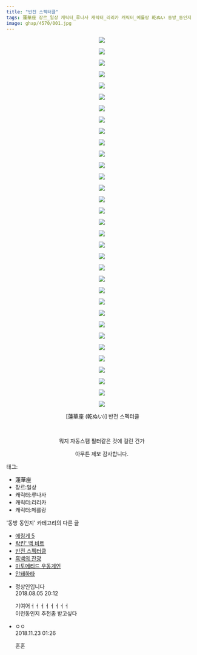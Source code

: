 ```yaml
---
title: "반전 스펙터클"
tags: 蓮華座 장르_일상 캐릭터_루나사 캐릭터_리리카 캐릭터_메를랑 乾ぬい 동방_동인지
image: ghap/4570/001.jpg
---
```

<div class="article">
<p style="text-align: center; clear: none; float: none;"><img src="{{ site.nasurl }}/ghap/4570/001.jpg"/></p>
<p style="text-align: center; clear: none; float: none;"><img src="{{ site.nasurl }}/ghap/4570/002.jpg"/></p>
<p style="text-align: center; clear: none; float: none;"><img src="{{ site.nasurl }}/ghap/4570/003.jpg"/></p>
<p style="text-align: center; clear: none; float: none;"><img src="{{ site.nasurl }}/ghap/4570/004.jpg"/></p>
<p style="text-align: center; clear: none; float: none;"><img src="{{ site.nasurl }}/ghap/4570/005.jpg"/></p>
<p style="text-align: center; clear: none; float: none;"><img src="{{ site.nasurl }}/ghap/4570/006.jpg"/></p>
<p style="text-align: center; clear: none; float: none;"><img src="{{ site.nasurl }}/ghap/4570/007.jpg"/></p>
<p style="text-align: center; clear: none; float: none;"><img src="{{ site.nasurl }}/ghap/4570/008.jpg"/></p>
<p style="text-align: center; clear: none; float: none;"><img src="{{ site.nasurl }}/ghap/4570/009.jpg"/></p>
<p style="text-align: center; clear: none; float: none;"><img src="{{ site.nasurl }}/ghap/4570/010.jpg"/></p>
<p style="text-align: center; clear: none; float: none;"><img src="{{ site.nasurl }}/ghap/4570/011.jpg"/></p>
<p style="text-align: center; clear: none; float: none;"><img src="{{ site.nasurl }}/ghap/4570/012.jpg"/></p>
<p style="text-align: center; clear: none; float: none;"><img src="{{ site.nasurl }}/ghap/4570/013.jpg"/></p>
<p style="text-align: center; clear: none; float: none;"><img src="{{ site.nasurl }}/ghap/4570/014.jpg"/></p>
<p style="text-align: center; clear: none; float: none;"><img src="{{ site.nasurl }}/ghap/4570/015.jpg"/></p>
<p style="text-align: center; clear: none; float: none;"><img src="{{ site.nasurl }}/ghap/4570/016.jpg"/></p>
<p style="text-align: center; clear: none; float: none;"><img src="{{ site.nasurl }}/ghap/4570/017.jpg"/></p>
<p style="text-align: center; clear: none; float: none;"><img src="{{ site.nasurl }}/ghap/4570/018.jpg"/></p>
<p style="text-align: center; clear: none; float: none;"><img src="{{ site.nasurl }}/ghap/4570/019.jpg"/></p>
<p style="text-align: center; clear: none; float: none;"><img src="{{ site.nasurl }}/ghap/4570/020.jpg"/></p>
<p style="text-align: center; clear: none; float: none;"><img src="{{ site.nasurl }}/ghap/4570/021.jpg"/></p>
<p style="text-align: center; clear: none; float: none;"><img src="{{ site.nasurl }}/ghap/4570/022.jpg"/></p>
<p style="text-align: center; clear: none; float: none;"><img src="{{ site.nasurl }}/ghap/4570/023.jpg"/></p>
<p style="text-align: center; clear: none; float: none;"><img src="{{ site.nasurl }}/ghap/4570/024.jpg"/></p>
<p style="text-align: center; clear: none; float: none;"><img src="{{ site.nasurl }}/ghap/4570/025.jpg"/></p>
<p style="text-align: center; clear: none; float: none;"><img src="{{ site.nasurl }}/ghap/4570/026.jpg"/></p>
<p style="text-align: center; clear: none; float: none;"><img src="{{ site.nasurl }}/ghap/4570/027.jpg"/></p>
<p style="text-align: center; clear: none; float: none;"><img src="{{ site.nasurl }}/ghap/4570/028.jpg"/></p>
<p style="text-align: center; clear: none; float: none;"><img src="{{ site.nasurl }}/ghap/4570/029.jpg"/></p>
<p style="text-align: center; clear: none; float: none;"><img src="{{ site.nasurl }}/ghap/4570/030.jpg"/></p>
<p style="text-align: center; clear: none; float: none;"><img src="{{ site.nasurl }}/ghap/4570/031.jpg"/></p>
<p style="text-align: center; clear: none; float: none;"><img src="{{ site.nasurl }}/ghap/4570/032.jpg"/></p>
<p style="text-align: center; clear: none; float: none;"><img src="{{ site.nasurl }}/ghap/4570/033.jpg"/></p>
<p style="text-align: center; clear: none; float: none;"> [蓮華座 (乾ぬい)] 반전 스펙터클</p>
<p style="text-align: center; clear: none; float: none;"><br/></p>
<p style="text-align: center; clear: none; float: none;">뭐지 자동스팸 필터같은 것에 걸린 건가</p>
<p style="text-align: center; clear: none; float: none;">아무튼 제보 감사합니다.</p>
</div><div class="tagTrail">
<p>태그: </p>
<ul>
<li>蓮華座</li>
<li>장르:일상</li>
<li>캐릭터:루나사</li>
<li>캐릭터:리리카</li>
<li>캐릭터:메를랑</li>
</ul>
</div><div class="another">
<p>'동방 동인지' 카테고리의 다른 글</p>
<ul>
<li><a href="/2018-08-05-ghap_4572">에링게 5</a></li>
<li><a href="/2018-08-05-ghap_4571">락킨' 백 비트</a></li>
<li><a href="/2018-08-05-ghap_4570">반전 스펙터클</a></li>
<li><a href="/2018-08-03-ghap_4568">흑백의 잔광</a></li>
<li><a href="/2018-08-03-ghap_4567">마토메티드 우동게인</a></li>
<li><a href="/2018-08-02-ghap_4565">안돼하타</a></li>
</ul>
</div><div class="cb_module cb_fluid">
<div class="cb_wrt cb_profile">
<div class="comment">
<ul>
<li class="cb_thumb_off" id="comment15301391">
<div class="cb_comment_area">
<div class="cb_info_area">
<div class="cb_section">
<span class="cb_nick_name">정상인입니다</span>
</div>
<div class="cb_section">
<span class="cb_date">2018.08.05 20:12 </span>
</div>
</div>
<div class="cb_dsc_comment">
<p class="cb_dsc">
											기여어ㅓㅓㅓㅓㅓㅓㅓㅓ<br/>
이런동인지 추천좀 받고싶다
										</p>
</div>
</div></li>
<li class="cb_thumb_off" id="comment15377179">
<div class="cb_comment_area">
<div class="cb_info_area">
<div class="cb_section">
<span class="cb_nick_name">ㅇㅇ</span>
</div>
<div class="cb_section">
<span class="cb_date">2018.11.23 01:26 </span>
</div>
</div>
<div class="cb_dsc_comment">
<p class="cb_dsc">
											훈훈
										</p>
</div>
</div></li>
</ul>
</div>
</div><!-- commentList close -->
</div>